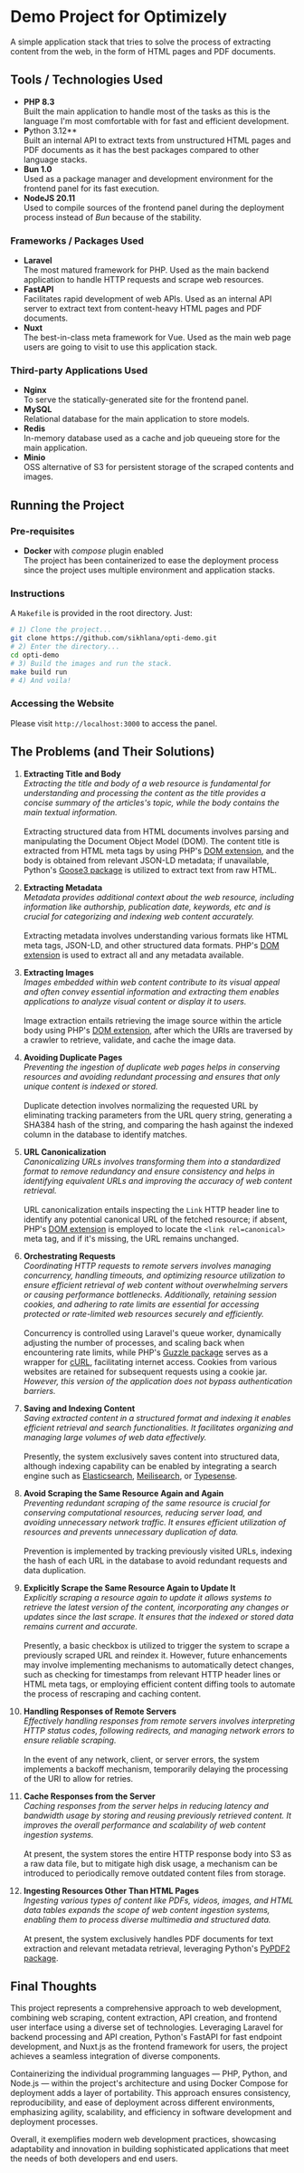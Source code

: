 # Demo Project for Optimizely

A simple application stack that tries to solve the process of extracting content from the web, in the form of HTML pages and PDF documents.


## Tools / Technologies Used

- **PHP 8.3**<br>
  Built the main application to handle most of the tasks as this is the language I'm most comfortable with for fast and efficient development.
- **P**ython 3.12**<br>
  Built an internal API to extract texts from unstructured HTML pages and PDF documents as it has the best packages compared to other language stacks.
- **Bun 1.0**<br>
  Used as a package manager and development environment for the frontend panel for its fast execution.
- **NodeJS 20.11**<br>
  Used to compile sources of the frontend panel during the deployment process instead of _Bun_ because of the stability.

### Frameworks / Packages Used

- **Laravel**<br>
  The most matured framework for PHP. Used as the main backend application to handle HTTP requests and scrape web resources.
- **FastAPI**<br>
  Facilitates rapid development of web APIs. Used as an internal API server to extract text from content-heavy HTML pages and PDF documents.
- **Nuxt**<br>
  The best-in-class meta framework for Vue. Used as the main web page users are going to visit to use this application stack.

### Third-party Applications Used

- **Nginx**<br>
  To serve the statically-generated site for the frontend panel.
- **MySQL**<br>
  Relational database for the main application to store models.
- **Redis**<br>
  In-memory database used as a cache and job queueing store for the main application.
- **Minio**<br>
  OSS alternative of S3 for persistent storage of the scraped contents and images.


## Running the Project

### Pre-requisites

- **Docker** with _compose_ plugin enabled<br>
  The project has been containerized to ease the deployment process since the project uses multiple environment and application stacks.

### Instructions

A `Makefile` is provided in the root directory. Just:

```bash
# 1) Clone the project...
git clone https://github.com/sikhlana/opti-demo.git
# 2) Enter the directory...
cd opti-demo
# 3) Build the images and run the stack.
make build run
# 4) And voila!
```

### Accessing the Website

Please visit `http://localhost:3000` to access the panel.


## The Problems (and Their Solutions)

1) **Extracting Title and Body**<br>
   _Extracting the title and body of a web resource is fundamental for understanding and processing the content as the title provides a concise summary of the articles's topic, while the body contains the main textual information._<br>
   <br>
   Extracting structured data from HTML documents involves parsing and manipulating the Document Object Model (DOM). The content title is extracted from HTML meta tags by using PHP's [DOM extension](https://www.php.net/manual/en/book.dom.php), and the body is obtained from relevant JSON-LD metadata; if unavailable, Python's [Goose3 package](https://pypi.org/project/goose3/)  is utilized to extract text from raw HTML.

2) **Extracting Metadata**<br>
   _Metadata provides additional context about the web resource, including information like authorship, publication date, keywords, etc and is crucial for categorizing and indexing web content accurately._<br>
   <br>
   Extracting metadata involves understanding various formats like HTML meta tags, JSON-LD, and other structured data formats. PHP's [DOM extension](https://www.php.net/manual/en/book.dom.php) is used to extract all and any metadata available.

3) **Extracting Images**<br>
   _Images embedded within web content contribute to its visual appeal and often convey essential information and extracting them enables applications to analyze visual content or display it to users._<br>
   <br>
   Image extraction entails retrieving the image source within the article body using PHP's [DOM extension](https://www.php.net/manual/en/book.dom.php), after which the URIs are traversed by a crawler to retrieve, validate, and cache the image data.

4) **Avoiding Duplicate Pages**<br>
   _Preventing the ingestion of duplicate web pages helps in conserving resources and avoiding redundant processing and ensures that only unique content is indexed or stored._<br>
   <br>
   Duplicate detection involves normalizing the requested URL by eliminating tracking parameters from the URL query string, generating a SHA384 hash of the string, and comparing the hash against the indexed column in the database to identify matches.

5) **URL Canonicalization**<br>
   _Canonicalizing URLs involves transforming them into a standardized format to remove redundancy and ensure consistency and helps in identifying equivalent URLs and improving the accuracy of web content retrieval._<br>
   <br>
   URL canonicalization entails inspecting the `Link` HTTP header line to identify any potential canonical URL of the fetched resource; if absent, PHP's [DOM extension](https://www.php.net/manual/en/book.dom.php) is employed to locate the `<link rel=canonical>` meta tag, and if it's missing, the URL remains unchanged.

6) **Orchestrating Requests**<br>
   _Coordinating HTTP requests to remote servers involves managing concurrency, handling timeouts, and optimizing resource utilization to ensure efficient retrieval of web content without overwhelming servers or causing performance bottlenecks. Additionally, retaining session cookies, and adhering to rate limits are essential for accessing protected or rate-limited web resources securely and efficiently._<br>
   <br>
   Concurrency is controlled using Laravel's queue worker, dynamically adjusting the number of processes, and scaling back when encountering rate limits, while PHP's [Guzzle package](https://packagist.org/packages/guzzlehttp/guzzle) serves as a wrapper for [cURL](https://curl.se/), facilitating internet access. Cookies from various websites are retained for subsequent requests using a cookie jar. _However, this version of the application does not bypass authentication barriers._

7) **Saving and Indexing Content**<br>
   _Saving extracted content in a structured format and indexing it enables efficient retrieval and search functionalities. It facilitates organizing and managing large volumes of web data effectively._<br>
   <br>
   Presently, the system exclusively saves content into structured data, although indexing capability can be enabled by integrating a search engine such as [Elasticsearch](https://www.elastic.co/elasticsearch), [Meilisearch](https://www.meilisearch.com/), or [Typesense](https://typesense.org/).

8) **Avoid Scraping the Same Resource Again and Again**<br>
   _Preventing redundant scraping of the same resource is crucial for conserving computational resources, reducing server load, and avoiding unnecessary network traffic. It ensures efficient utilization of resources and prevents unnecessary duplication of data._<br>
   <br>
   Prevention is implemented by tracking previously visited URLs, indexing the hash of each URL in the database to avoid redundant requests and data duplication.

9) **Explicitly Scrape the Same Resource Again to Update It**<br>
   _Explicitly scraping a resource again to update it allows systems to retrieve the latest version of the content, incorporating any changes or updates since the last scrape. It ensures that the indexed or stored data remains current and accurate._<br>
   <br>
   Presently, a basic checkbox is utilized to trigger the system to scrape a previously scraped URL and reindex it. However, future enhancements may involve implementing mechanisms to automatically detect changes, such as checking for timestamps from relevant HTTP header lines or HTML meta tags, or employing efficient content diffing tools to automate the process of rescraping and caching content.

10) **Handling Responses of Remote Servers**<br>
    _Effectively handling responses from remote servers involves interpreting HTTP status codes, following redirects, and managing network errors to ensure reliable scraping._<br>
    <br>
    In the event of any network, client, or server errors, the system implements a backoff mechanism, temporarily delaying the processing of the URI to allow for retries.

11) **Cache Responses from the Server**<br>
    _Caching responses from the server helps in reducing latency and bandwidth usage by storing and reusing previously retrieved content. It improves the overall performance and scalability of web content ingestion systems._<br>
    <br>
    At present, the system stores the entire HTTP response body into S3 as a raw data file, but to mitigate high disk usage, a mechanism can be introduced to periodically remove outdated content files from storage.

12) **Ingesting Resources Other Than HTML Pages**<br>
    _Ingesting various types of content like PDFs, videos, images, and HTML data tables expands the scope of web content ingestion systems, enabling them to process diverse multimedia and structured data._<br>
    <br>
    At present, the system exclusively handles PDF documents for text extraction and relevant metadata retrieval, leveraging Python's [PyPDF2 package](https://pypi.org/project/PyPDF2/).


## Final Thoughts

This project represents a comprehensive approach to web development, combining web scraping, content extraction, API creation, and frontend user interface using a diverse set of technologies. Leveraging Laravel for backend processing and API creation, Python's FastAPI for fast endpoint development, and Nuxt.js as the frontend framework for users, the project achieves a seamless integration of diverse components.

Containerizing the individual programming languages — PHP, Python, and Node.js — within the project's architecture and using Docker Compose for deployment adds a layer of portability. This approach ensures consistency, reproducibility, and ease of deployment across different environments, emphasizing agility, scalability, and efficiency in software development and deployment processes.

Overall, it exemplifies modern web development practices, showcasing adaptability and innovation in building sophisticated applications that meet the needs of both developers and end users.
